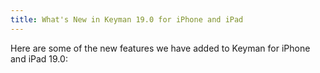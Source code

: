```yaml
---
title: What's New in Keyman 19.0 for iPhone and iPad
---
```


Here are some of the new features we have added to Keyman for iPhone and iPad 19.0:
